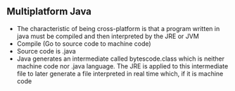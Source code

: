 ## Multiplatform Java

- The characteristic of being cross-platform is that a program written in java must be compiled and then interpreted by the JRE or JVM
- Compile (Go to source code to machine code)
- Source code is .java
- Java generates an intermediate called bytescode.class which is neither machine code nor .java language. The JRE is applied to this intermediate file to later generate a file interpreted in real time which, if it is machine code
